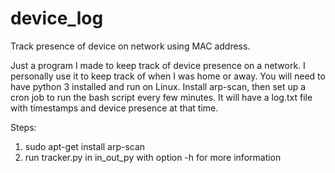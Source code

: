 # device_log
Track presence of device on network using MAC address.

Just a program I made to keep track of device presence on a network. I personally use it to keep track of when I was home or away. You will need to have python 3 installed and run on Linux. Install arp-scan, then set up a cron job to run the bash script every few minutes. It will have a log.txt file with timestamps and device presence at that time.

Steps:

1. sudo apt-get install arp-scan
2. run tracker.py in in_out_py with option -h for more information 
